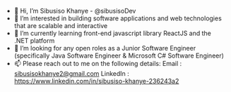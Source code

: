 - 👋 Hi, I’m Sibusiso Khanye - @sibusisoDev
- 👀 I’m interested in building software applications and web technologies that are scalable and interactive
- 🌱 I’m currently learning front-end javascript library ReactJS and the .NET platform 
- 💞️ I’m looking for any open roles as a Junior Software Engineer (specifically Java Software Engineer & Microsoft C# Software Engineer) 
- 📫 Please reach out to me on the following details:
  Email    : sibusisokhanye2@gmail.com
  LinkedIn : https://www.linkedin.com/in/sibusiso-khanye-236243a2  

<!---
More of my work will be pushed together with my portfolio website soon 🙂
--->
